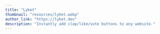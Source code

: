 ```yaml
---
title: "Lyket"
thumbnail: "resources/lyket.webp"
author_link: "https://lyket.dev"
description: "Instantly add clap/like/vote buttons to any website."
---
```

